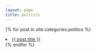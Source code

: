 ```yaml
---
layout: page
title: politics
---
```


{% for post in site.categories.politics %}
<li><a href="{{ post.url }}">{{ post.title }}</a></li>
{% endfor %}

